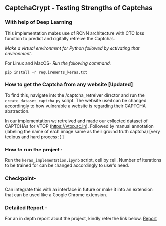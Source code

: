 ## CaptchaCrypt - Testing Strengths of Captchas
### With help of Deep Learning

This implementation makes use of RCNN architecture with CTC loss function to predict and digitally retreive the Captchas.

*Make a virtual environment for Python followed by activating that environment.*

For Linux and MacOS-
*Run the following command.*

`pip install -r requirements_keras.txt`

### How to get the Captcha from any website [Updated]

To find this, navigate into the /captcha_retreiver director and run the `create_dataset_captcha.py` script. The website used can be changed accordingly to how vulnerable a website is regarding their CAPTCHA abstraction.

In our implementation we retreived and made our collected dataset of CAPTCHAs for VTOP (https://vtop.ac.in). Followed by manual annotation (labeling the name of each image same as their ground truth captcha) [very tedious and hard process :( ]

### How to run the project : 

Run the `keras_implementation.ipynb` script, cell by cell. Number of iterations to be trained for can be changed accordingly to user's need. 

### Checkpoint-
Can integrate this with an interface in future or make it into an extension that can be used like a Google Chrome extension.

### Detailed Report - 
For an in depth report about the project, kindly refer the link below.
[Report](https://docs.google.com/document/d/1uQYvcg5S8hhhf1-egFX8zbuXI53lKWaFslWqsLyvsY4/edit?usp=sharing)
